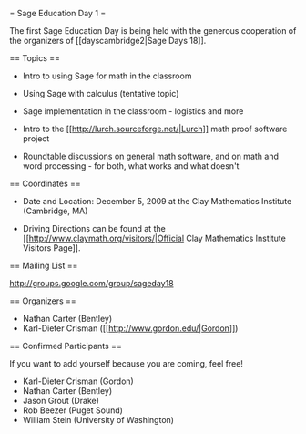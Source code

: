 = Sage Education Day 1 =

 The first Sage Education Day is being held with the generous cooperation of the organizers of [[dayscambridge2|Sage Days 18]].

== Topics ==
  
 * Intro to using Sage for math in the classroom

 * Using Sage with calculus (tentative topic)

 * Sage implementation in the classroom - logistics and more

 * Intro to the [[http://lurch.sourceforge.net/|Lurch]] math proof software project

 * Roundtable discussions on general math software, and on math and word processing - for both, what works and what doesn't

== Coordinates ==
  
 * Date and Location: December 5, 2009 at the Clay Mathematics Institute (Cambridge, MA)

 * Driving Directions can be found at the [[http://www.claymath.org/visitors/|Official Clay Mathematics Institute Visitors Page]].

== Mailing List ==

 http://groups.google.com/group/sageday18

== Organizers ==
 * Nathan Carter (Bentley)
 * Karl-Dieter Crisman ([[http://www.gordon.edu/|Gordon]])

== Confirmed Participants ==

 If you want to add yourself because you are coming, feel free!

 * Karl-Dieter Crisman (Gordon)
 * Nathan Carter (Bentley)
 * Jason Grout (Drake)
 * Rob Beezer (Puget Sound)
 * William Stein (University of Washington)
